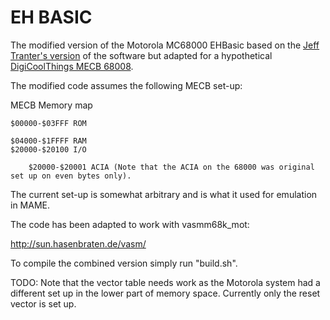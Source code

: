 # EH BASIC
The modified version of the Motorola MC68000 EHBasic based on the [Jeff Tranter's version](https://github.com/jefftranter/68000/tree/master) of the software but adapted for a hypothetical [DigiCoolThings MECB 68008](https://github.com/DigicoolThings/MECB). 

The modified code assumes the following MECB set-up:

MECB Memory map

    $00000-$03FFF ROM
    
    $04000-$1FFFF RAM
    $20000-$20100 I/O
    
        $20000-$20001 ACIA (Note that the ACIA on the 68000 was original set up on even bytes only).
        
The current set-up is somewhat arbitrary and is what it used for emulation in MAME.

The code has been adapted to work with vasmm68k_mot:

   http://sun.hasenbraten.de/vasm/

To compile the combined version simply run "build.sh".

TODO: Note that the vector table needs work as the Motorola system had a different set up in the lower part of memory space. Currently only the reset vector is set up.
